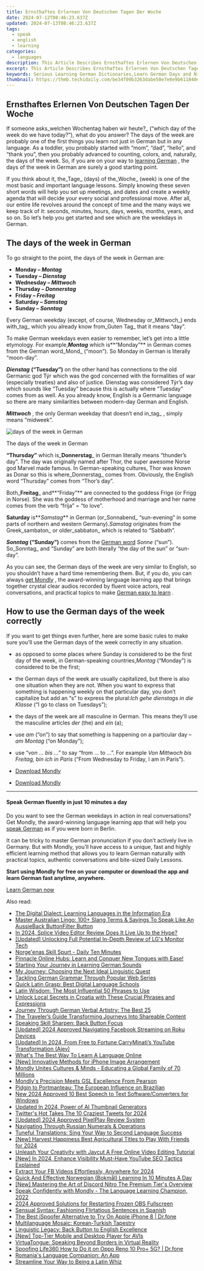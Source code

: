 ```yaml
---
title: Ernsthaftes Erlernen Von Deutschen Tagen Der Woche
date: 2024-07-12T08:46:23.637Z
updated: 2024-07-13T08:46:23.637Z
tags:
  - speak
  - english
  - learning
categories:
  - languages
description: This Article Describes Ernsthaftes Erlernen Von Deutschen Tagen Der Woche
excerpt: This Article Describes Ernsthaftes Erlernen Von Deutschen Tagen Der Woche
keywords: Serious Learning German Dictionaries,Learn German Days and Nights,Advanced German Calendar Study,Weekly German Vocabulary Improvement,Dedicated German Days Study Methods,Comprehensive German Weekly Lessons,Effective Strategies for Learning German Dates/Days
thumbnail: https://thmb.techidaily.com/be34f09b3263dabe58e7e8e9b611840eed5d78451bd041646a395d4031103684.jpg
---
```


## Ernsthaftes Erlernen Von Deutschen Tagen Der Woche

 If someone asks_welchen Wochentag haben wir heute?_ (“which day of the week do we have today?”), what do you answer? The days of the week are probably one of the first things you learn not just in German but in any language. As a toddler, you probably started with “mom”, “dad”, “hello”, and “thank you”, then you probably advanced to counting, colors, and, naturally, the days of the week. So, if you are on your way to [learning German](https://shop.mondly.com/affiliate.php?ACCOUNT=ATISTUDI&AFFILIATE=108875&PATH=https://www.mondly.com?AFFILIATE=108875) , the days of the week in German are surely a good starting point.

 If you think about it, the_Tage_ (days) of the_Woche_ (week) is one of the most basic and important language lessons. Simply knowing these seven short words will help you set up meetings, and dates and create a weekly agenda that will decide your every social and professional move. After all, our entire life revolves around the concept of time and the many ways we keep track of it: seconds, minutes, hours, days, weeks, months, years, and so on. So let’s help you get started and see which are the weekdays in German.

## The days of the week in German

To go straight to the point, the days of the week in German are:

* **Monday – _Montag_**
* **Tuesday – _Dienstag_**
* **Wednesday – _Mittwoch_**
* **Thursday – _Donnerstag_**
* **Friday – _Freitag_**
* **Saturday – _Samstag_**
* **Sunday – _Sonntag_**

 Every German weekday (except, of course, Wednesday or_Mittwoch_) ends with_tag_ which you already know from_Guten Tag_ that it means “day”.

 To make German weekdays even easier to remember, let’s get into a little etymology. For example,_**Montag**_ which is**“Monday”** in German comes from the German word_Mond_ (“moon”). So Monday in German is literally “moon-day”.

_**Dienstag**_ **(“Tuesday”)** on the other hand has connections to the old Germanic god Týr which was the god concerned with the formalities of war (especially treaties) and also of justice. Dienstag was considered Týr’s day which sounds like “Tuesday” because this is actually where “Tuesday” comes from as well. As you already know, English is a Germanic language so there are many similarities between modern-day German and English.

_**Mittwoch**_ , the only German weekday that doesn’t end in_tag_ , simply means “midweek”.

![days of the week in German](https://edge.mondly.com/blog/wp-content/uploads/2020/08/days-of-the-week-in-german-960x960.jpg "Learn The Days Of The Week In German 2")

 The days of the week in German

**“Thursday”** which is_**Donnerstag**_ in German literally means “thunder’s day”. The day was originally named after Thor, the super awesome Norse god Marvel made famous. In German-speaking cultures, Thor was known as Donar so this is where_Donnerstag_ comes from. Obviously, the English word “Thursday” comes from “Thor’s day”.

 Both_**Freitag**_ and**“Friday”** are connected to the goddess Frige (or Frigg in Norse). She was the goddess of motherhood and marriage and her name comes from the verb “fríja” = “to love”.

**Saturday** is**_Samstag_** in German (or_Sonnabend_ “sun-evening” in some parts of northern and western Germany)._Samstag_ originates from the Greek_sambaton_ or older_sabbaton_ which is related to “Sabbath”.

**_Sonntag_ (“Sunday”)** comes from the [German word](https://shop.mondly.com/affiliate.php?ACCOUNT=ATISTUDI&AFFILIATE=108875&PATH=https://www.mondly.com?AFFILIATE=108875) _Sonne_ (“sun”). So_Sonntag_ and “Sunday” are both literally “the day of the sun” or “sun-day”.

 As you can see, the German days of the week are very similar to English, so you shouldn’t have a hard time remembering them. But, if you do, you can always [get Mondly](https://app.adjust.io/5ixfg4k?campaign=blog-post-id-5415&fallback=https%3A%2F%2Fapp.mondly.com?avangate%5Fsrc=blog-post-id-5415?mother%5Flang=en%5Fus?target%5Flang=de&redirect%5Fandroid=https%3A%2F%2Fplay.google.com%2Fstore%2Fapps%2Fdetails%3Fid%3Dcom.atistudios.mondly.languages&redirect%5Fios=https%3A%2F%2Fitunes.apple.com%2Fapp%2Fid987873536&redirect%5Fmacos=https%3A%2F%2Fapp.mondly.com?avangate%5Fsrc=blog-post-id-5415?mother%5Flang=en%5Fus?target%5Flang=de) , the award-winning language learning app that brings together crystal clear audios recorded by fluent voice actors, real conversations, and practical topics to make [German easy to learn](https://app.adjust.io/5ixfg4k?campaign=blog-post-id-5415&fallback=https%3A%2F%2Fapp.mondly.com?avangate%5Fsrc=blog-post-id-5415?mother%5Flang=en%5Fus?target%5Flang=de&redirect%5Fandroid=https%3A%2F%2Fplay.google.com%2Fstore%2Fapps%2Fdetails%3Fid%3Dcom.atistudios.mondly.languages&redirect%5Fios=https%3A%2F%2Fitunes.apple.com%2Fapp%2Fid987873536&redirect%5Fmacos=https%3A%2F%2Fapp.mondly.com?avangate%5Fsrc=blog-post-id-5415?mother%5Flang=en%5Fus?target%5Flang=de) .

## How to use the German days of the week correctly

 If you want to get things even further, here are some basic rules to make sure you’ll use the German days of the week correctly in any situation.

* as opposed to some places where Sunday is considered to be the first day of the week, in German-speaking countries,_Montag_ (“Monday”) is considered to be the first;
* the German days of the week are usually capitalized, but there is also one situation when they are not. When you want to express that something is happening weekly on that particular day, you don’t capitalize but add an “s” to express the plural:_Ich gehe dienstags in die Klasse_ (“I go to class on Tuesdays”);
* the days of the week are all masculine in German. This means they’ll use the masculine articles _der_ (the) and _ein_ (a);
* use _am_ (“on”) to say that something is happening on a particular day – _am Montag_ (“on Monday”);
* use “_von … bis …”_ to say “from … to …”. For example _Von Mittwoch bis Freitag, bin ich in Paris_ (“From Wednesday to Friday, I am in Paris”).

* [Download Mondly](https://www.facebook.com/sharer/sharer.php?u=https%3A%2F%2Fwww.mondly.com%2Fblog%2Fdays-of-the-week-in-german%2F&t=Learn+the+Days+of+the+Week+in+German "Share on Facebook")
* [Download Mondly](https://shop.mondly.com/affiliate.php?ACCOUNT=ATISTUDI&AFFILIATE=108875&PATH=https://www.mondly.com?AFFILIATE=108875)

---

#### Speak German fluently in just 10 minutes a day

 Do you want to see the German weekdays in action in real conversations? Get Mondly, the award-winning language learning app that will help you [speak German](https://shop.mondly.com/affiliate.php?ACCOUNT=ATISTUDI&AFFILIATE=108875&PATH=https://www.mondly.com?AFFILIATE=108875) as if you were born in Berlin.

 It can be tricky to master German pronunciation if you don’t actively live in Germany. But with Mondly, you’ll have access to a unique, fast and highly efficient learning method that allows you to learn German naturally with practical topics, authentic conversations and bite-sized Daily Lessons.

 **Start using Mondly for free on your computer or download the app and learn German fast anytime, anywhere.**

[Learn German now](https://adjt.mondly.com/5ixfg4k?campaign=blog-post-id-5415&fallback=https%3A%2F%2Fapp.mondly.com%3Futm%5Fmedium%3Dblog%5Fblog-post-id-5415%26utm%5Fsource%3Dblog-post-id-5415&redirect%5Fmacos=https%3A%2F%2Fapp.mondly.com%3Futm%5Fmedium%3Dblog%5Fblog-post-id-5415%26utm%5Fsource%3Dblog-post-id-5415&redirect%5Fandroid=https%3A%2F%2Fplay.google.com%2Fstore%2Fapps%2Fdetails%3Fid%3Dcom.atistudios.mondly.languages%3Futm%5Fmedium%3Dblog%5Fblog-post-id-5415%26utm%5Fsource%3Dblog-post-id-5415&redirect%5Fios=https%3A%2F%2Fapps.apple.com%2Fapp%2Fapple-store%2Fid987873536%3Fpt%3D78954800%26ct%3Dblog-post-id-5415%26mt%3D8 "Learn German now")

<ins class="adsbygoogle"
     style="display:block"
     data-ad-format="autorelaxed"
     data-ad-client="ca-pub-7571918770474297"
     data-ad-slot="1223367746"></ins>



<ins class="adsbygoogle"
     style="display:block"
     data-ad-client="ca-pub-7571918770474297"
     data-ad-slot="8358498916"
     data-ad-format="auto"
     data-full-width-responsive="true"></ins>



<span class="atpl-alsoreadstyle">Also read:</span>
<div><ul>
<li><a href="https://mondly-stories.techidaily.com/the-digital-dialect-learning-languages-in-the-information-era/"><u>The Digital Dialect: Learning Languages in the Information Era</u></a></li>
<li><a href="https://mondly-stories.techidaily.com/master-australian-lingo-100plus-slang-terms-and-sayings-to-speak-like-an-aussieback-buttonfilter-button/"><u>Master Australian Lingo: 100+ Slang Terms & Sayings To Speak Like An AussieBack ButtonFilter Button</u></a></li>
<li><a href="https://video-creation-software.techidaily.com/in-2024-splice-video-editor-review-does-it-live-up-to-the-hype/"><u>In 2024, Splice Video Editor Review Does It Live Up to the Hype?</u></a></li>
<li><a href="https://some-guidance.techidaily.com/updated-unlocking-full-potential-in-depth-review-of-lgs-monitor-tech/"><u>[Updated] Unlocking Full Potential  In-Depth Review of LG's Monitor Tech</u></a></li>
<li><a href="https://mondly-stories.techidaily.com/norgeenas-skill-spurt-daily-ten-minutes/"><u>Norge'enas Skill Spurt - Daily Ten Minutes</u></a></li>
<li><a href="https://mondly-stories.techidaily.com/pinnacle-online-hubs-learn-and-conquer-new-tongues-with-ease/"><u>Pinnacle Online Hubs: Learn and Conquer New Tongues with Ease!</u></a></li>
<li><a href="https://mondly-stories.techidaily.com/starting-your-journey-in-learning-german-sounds/"><u>Starting Your Journey in Learning German Sounds</u></a></li>
<li><a href="https://mondly-stories.techidaily.com/my-journey-choosing-the-next-ideal-linguistic-quest/"><u>My Journey: Choosing the Next Ideal Linguistic Quest</u></a></li>
<li><a href="https://mondly-stories.techidaily.com/tackling-german-grammar-through-popular-web-series/"><u>Tackling German Grammar Through Popular Web Series</u></a></li>
<li><a href="https://mondly-stories.techidaily.com/quick-latin-grasp-best-digital-language-schools/"><u>Quick Latin Grasp: Best Digital Language Schools</u></a></li>
<li><a href="https://mondly-stories.techidaily.com/latin-wisdom-the-most-influential-50-phrases-to-use/"><u>Latin Wisdom: The Most Influential 50 Phrases to Use</u></a></li>
<li><a href="https://mondly-stories.techidaily.com/unlock-local-secrets-in-croatia-with-these-crucial-phrases-and-expressions/"><u>Unlock Local Secrets in Croatia with These Crucial Phrases and Expressions</u></a></li>
<li><a href="https://mondly-stories.techidaily.com/journey-through-german-verbal-artistry-the-best-25/"><u>Journey Through German Verbal Artistry: The Best 25</u></a></li>
<li><a href="https://youtube-video-recordings.techidaily.com/the-travelers-guide-transforming-journeys-into-shareable-content/"><u>The Traveler’s Guide  Transforming Journeys Into Shareable Content</u></a></li>
<li><a href="https://mondly-stories.techidaily.com/speaking-skill-sharpen-back-button-focus/"><u>Speaking Skill Sharpen: Back Button Focus</u></a></li>
<li><a href="https://facebook-clips.techidaily.com/updated-2024-approved-navigating-facebook-streaming-on-roku-devices/"><u>[Updated] 2024 Approved  Navigating Facebook Streaming on Roku Devices</u></a></li>
<li><a href="https://eaxpv-info.techidaily.com/updated-in-2024-from-free-to-fortune-carryminatis-youtube-transformation-ajey/"><u>[Updated] In 2024, From Free to Fortune  CarryMinati’s YouTube Transformation (Ajey)</u></a></li>
<li><a href="https://mondly-stories.techidaily.com/whats-the-best-way-to-learn-a-language-online/"><u>What's The Best Way To Learn A Language Online</u></a></li>
<li><a href="https://some-techniques.techidaily.com/new-innovative-methods-for-iphone-image-arrangement/"><u>[New] Innovative Methods for iPhone Image Arrangement</u></a></li>
<li><a href="https://mondly-stories.techidaily.com/mondly-unites-cultures-and-minds-educating-a-global-family-of-70-millions/"><u>Mondly Unites Cultures & Minds - Educating a Global Family of 70 Millions</u></a></li>
<li><a href="https://mondly-stories.techidaily.com/mondlys-precision-meets-gsl-excellence-from-pearson/"><u>Mondly's Precision Meets GSL Excellence From Pearson</u></a></li>
<li><a href="https://mondly-stories.techidaily.com/pidgin-to-portmanteau-the-european-influence-on-brazilian/"><u>Pidgin to Portmanteau: The European Influence on Brazilian</u></a></li>
<li><a href="https://sound-tweaking.techidaily.com/new-2024-approved-10-best-speech-to-text-softwareconverters-for-windows/"><u>New 2024 Approved 10 Best Speech to Text Software/Converters for Windows</u></a></li>
<li><a href="https://ai-voice-clone.techidaily.com/updated-in-2024-power-of-ai-thumbnail-generators/"><u>Updated In 2024, Power of AI Thumbnail Generators</u></a></li>
<li><a href="https://twitter-videos.techidaily.com/twitters-hot-takes-the-10-craziest-tweets-for-2024/"><u>Twitter's Hot Takes  The 10 Craziest Tweets for 2024</u></a></li>
<li><a href="https://video-screen-grab.techidaily.com/updated-2024-approved-pixelplay-review-system/"><u>[Updated] 2024 Approved  PixelPlay Review System</u></a></li>
<li><a href="https://mondly-stories.techidaily.com/navigating-through-russian-numerals-and-operations/"><u>Navigating Through Russian Numerals & Operations</u></a></li>
<li><a href="https://mondly-stories.techidaily.com/tuneful-translations-sing-your-way-to-second-language-success/"><u>Tuneful Translations: Sing Your Way to Second Language Success</u></a></li>
<li><a href="https://screen-capture.techidaily.com/new-harvest-happiness-best-agricultural-titles-to-play-with-friends-for-2024/"><u>[New] Harvest Happiness  Best Agricultural Titles to Play With Friends for 2024</u></a></li>
<li><a href="https://ai-vdieo-software.techidaily.com/unleash-your-creativity-with-jaycut-a-free-online-video-editing-tutorial/"><u>Unleash Your Creativity with Jaycut A Free Online Video Editing Tutorial</u></a></li>
<li><a href="https://youtube-sure.techidaily.com/n-2024-enhance-visibility-must-have-youtube-seo-tactics-explained/"><u>[New] In 2024, Enhance Visibility  Must-Have YouTube SEO Tactics Explained</u></a></li>
<li><a href="https://facebook-video-content.techidaily.com/extract-your-fb-videos-effortlessly-anywhere-for-2024/"><u>Extract Your FB Videos Effortlessly, Anywhere for 2024</u></a></li>
<li><a href="https://mondly-stories.techidaily.com/quick-and-effective-norwegian-bokmal-learning-in-10-minutes-a-day/"><u>Quick And Effective Norwegian (Bokmål) Learning In 10 Minutes A Day</u></a></li>
<li><a href="https://discord-videos.techidaily.com/new-mastering-the-art-of-discord-nitro-the-premium-tiers-overview/"><u>[New] Mastering the Art of Discord Nitro  The Premium Tier's Overview</u></a></li>
<li><a href="https://mondly-stories.techidaily.com/speak-confidently-with-mondly-the-language-learning-champion-2022/"><u>Speak Confidently with Mondly - The Language Learning Champion, 2022</u></a></li>
<li><a href="https://screen-mirroring-recording.techidaily.com/2024-approved-solutions-for-restarting-frozen-obs-fullscreen/"><u>2024 Approved  Solutions for Restarting Frozen OBS Fullscreen</u></a></li>
<li><a href="https://mondly-stories.techidaily.com/sensual-syntax-fashioning-flirtatious-sentences-in-spanish/"><u>Sensual Syntax: Fashioning Flirtatious Sentences in Spanish</u></a></li>
<li><a href="https://ios-pokemon-go.techidaily.com/the-best-ispoofer-alternative-to-try-on-apple-iphone-8-drfone-by-drfone-virtual-ios/"><u>The Best iSpoofer Alternative to Try On Apple iPhone 8 | Dr.fone</u></a></li>
<li><a href="https://mondly-stories.techidaily.com/multilanguage-mosaic-korean-turkish-tapestry/"><u>Multilanguage Mosaic: Korean-Turkish Tapestry</u></a></li>
<li><a href="https://mondly-stories.techidaily.com/linguistic-legacy-back-button-to-english-excellence/"><u>Linguistic Legacy: Back Button to English Excellence</u></a></li>
<li><a href="https://some-skills.techidaily.com/new-top-tier-mobile-and-desktop-player-for-avis/"><u>[New] Top-Tier Mobile and Desktop Player for AVIs</u></a></li>
<li><a href="https://mondly-stories.techidaily.com/virtuatongue-speaking-beyond-borders-in-virtual-reality/"><u>VirtuaTongue: Speaking Beyond Borders in Virtual Reality</u></a></li>
<li><a href="https://fake-location.techidaily.com/spoofing-life360-how-to-do-it-on-oppo-reno-10-proplus-5g-drfone-by-drfone-virtual-android/"><u>Spoofing Life360 How to Do it on Oppo Reno 10 Pro+ 5G? | Dr.fone</u></a></li>
<li><a href="https://mondly-stories.techidaily.com/romanias-language-companion-an-app/"><u>Romania's Language Companion: An App</u></a></li>
<li><a href="https://mondly-stories.techidaily.com/streamline-your-way-to-being-a-latin-whiz/"><u>Streamline Your Way to Being a Latin Whiz</u></a></li>
</ul></div>
